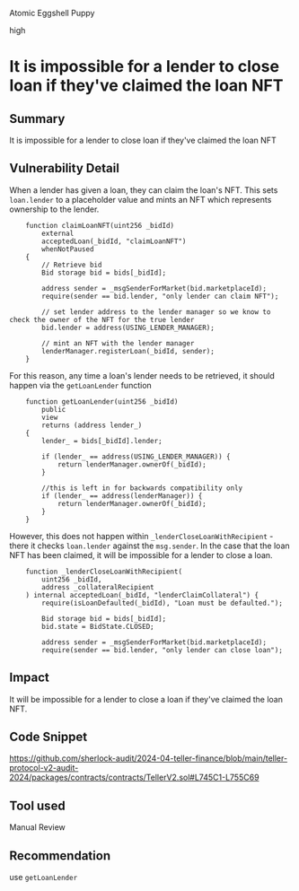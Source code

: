 Atomic Eggshell Puppy

high

# It is impossible for a lender to close loan if they've claimed the loan NFT

## Summary
It is impossible for a lender to close loan if they've claimed the loan NFT

## Vulnerability Detail
When a lender has given a loan, they can claim the loan's NFT. This sets `loan.lender` to a placeholder value and mints an NFT which represents ownership to the lender.
```solidity
    function claimLoanNFT(uint256 _bidId)
        external
        acceptedLoan(_bidId, "claimLoanNFT")
        whenNotPaused
    {
        // Retrieve bid
        Bid storage bid = bids[_bidId];

        address sender = _msgSenderForMarket(bid.marketplaceId);
        require(sender == bid.lender, "only lender can claim NFT");

        // set lender address to the lender manager so we know to check the owner of the NFT for the true lender
        bid.lender = address(USING_LENDER_MANAGER);

        // mint an NFT with the lender manager
        lenderManager.registerLoan(_bidId, sender);
    }
```

For this reason, any time a loan's lender needs to be retrieved, it should happen via the `getLoanLender` function 
```solidity
    function getLoanLender(uint256 _bidId)
        public
        view
        returns (address lender_)
    {
        lender_ = bids[_bidId].lender;

        if (lender_ == address(USING_LENDER_MANAGER)) {
            return lenderManager.ownerOf(_bidId);
        }

        //this is left in for backwards compatibility only
        if (lender_ == address(lenderManager)) {
            return lenderManager.ownerOf(_bidId);
        }
    }
```

However, this does not happen within `_lenderCloseLoanWithRecipient` - there it checks `loan.lender` against the `msg.sender`. In the case that the loan NFT has been claimed, it will be impossible for a lender to close a loan.

```solidity
    function _lenderCloseLoanWithRecipient(
        uint256 _bidId,
        address _collateralRecipient
    ) internal acceptedLoan(_bidId, "lenderClaimCollateral") {
        require(isLoanDefaulted(_bidId), "Loan must be defaulted.");

        Bid storage bid = bids[_bidId];
        bid.state = BidState.CLOSED;

        address sender = _msgSenderForMarket(bid.marketplaceId);
        require(sender == bid.lender, "only lender can close loan");
```
## Impact
It will be impossible for a lender to close a loan if they've claimed the loan NFT.

## Code Snippet
https://github.com/sherlock-audit/2024-04-teller-finance/blob/main/teller-protocol-v2-audit-2024/packages/contracts/contracts/TellerV2.sol#L745C1-L755C69

## Tool used

Manual Review

## Recommendation
use `getLoanLender` 
